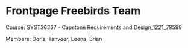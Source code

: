 # Frontpage Freebirds Team
Course: SYST36367 - Capstone Requirements and Design_1221_78599

Members: Doris, Tanveer, Leena, Brian
